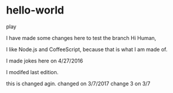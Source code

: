 # hello-world
play

I have made some changes here to test the branch
Hi Human,

I like Node.js and CoffeeScript, because that is what I am made of.

I made jokes here on 4/27/2016

I modifed last edition. 

this is changed agin.   changed on 3/7/2017
change 3 on 3/7
